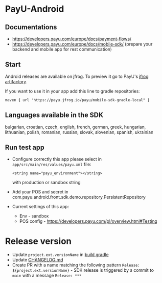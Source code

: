 # PayU-Android

## Documentations
* https://developers.payu.com/europe/docs/payment-flows/
* https://developers.payu.com/europe/docs/mobile-sdk/ (prepare your backend and mobile app for rest communication)

## Start
Android releases are available on jfrog. To preview it go to PayU's [jfrog artifactory](https://payu.jfrog.io/ui/native/mobile-sdk-gradle-local/). 

If you want to use it in your app add this line to gradle repositories:

```
maven { url "https://payu.jfrog.io/payu/mobile-sdk-gradle-local" }
```

## Languages available in the SDK
bulgarian, croatian, czech, english, french, german, greek, hungarian, lithuanian, polish, romanian, russian, slovak, slovenian, spanish, ukrainian

## Run test app
* Configure correctly this app please select in `app/src/main/res/values/payu.xml` file:
  ```
  <string name="payu_environment"></string>
  ```
  with production or sandbox string

* Add your POS and secret in com.payu.android.front.sdk.demo.repository.PersistentRepository
* Current settings of this app:
    * Env - sandbox
    * POS config - https://developers.payu.com/pl/overview.html#Testing

# Release version
* Update `project.ext.versionName` in [build.gradle](build.gradle)
* Update [CHANGELOG.md](CHANGELOG.md)
* Create PR with a name matching the following pattern `Release: ${project.ext.versionName}` - 
  SDK release is triggered by a commit to `main` with a message `Release: ***`
